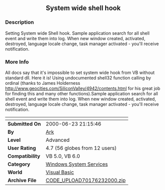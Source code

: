 ﻿<div align="center">

## System wide shell hook


</div>

### Description

Setting System wide Shell hook. Sample application search for all shell event and write them into log. When new window created, activated, destroyed, language locale change, task manager activated - you'll receive notification.
 
### More Info
 
All docs say that it's impossible to set system wide hook from VB without standard dll. Here it is! Using undocumented shell32 function calling by ordinal (thanks to James Holderness http://www.geocities.com/SiliconValley/4942/contents.html for his great job for finding this and many other functions).Sample application search for all shell event and write them into log. When new window created, activated, destroyed, language locale change, task manager activated - you'll receive notification.


<span>             |<span>
---                |---
**Submitted On**   |2000-06-23 21:15:46
**By**             |[Ark](https://github.com/Planet-Source-Code/PSCIndex/blob/master/ByAuthor/ark.md)
**Level**          |Advanced
**User Rating**    |4.7 (56 globes from 12 users)
**Compatibility**  |VB 5\.0, VB 6\.0
**Category**       |[Windows System Services](https://github.com/Planet-Source-Code/PSCIndex/blob/master/ByCategory/windows-system-services__1-35.md)
**World**          |[Visual Basic](https://github.com/Planet-Source-Code/PSCIndex/blob/master/ByWorld/visual-basic.md)
**Archive File**   |[CODE\_UPLOAD70176232000\.zip](https://github.com/Planet-Source-Code/ark-system-wide-shell-hook__1-9153/archive/master.zip)








